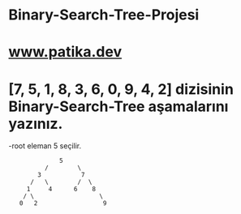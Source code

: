 # Binary-Search-Tree-Projesi
# www.patika.dev

# [7, 5, 1, 8, 3, 6, 0, 9, 4, 2] dizisinin Binary-Search-Tree aşamalarını yazınız.
-root eleman 5 seçilir.

                  5
              /        \
            3           7
          /   \        /  \
         1     4      6    8
        / \                  \
       0   2                  9
       
